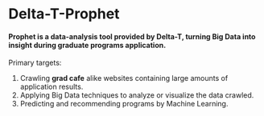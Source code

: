 Delta-T-Prophet
=======================================

#### Prophet is a data-analysis tool provided by Delta-T, turning Big Data into insight during graduate programs application.

Primary targets:<br /> 
1. Crawling __grad cafe__ alike websites containing large amounts of application results. <br />
2. Applying Big Data techniques to analyze or visualize the data crawled.<br />
3. Predicting and recommending programs by Machine Learning.<br />

